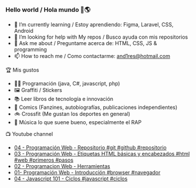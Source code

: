 ### Hello world / Hola mundo 👋🌎

<!--
**xaca/xaca** is a ✨ _special_ ✨ repository because its `README.md` (this file) appears on your GitHub profile.

Here are some ideas to get you started:
-->

- 🌱 I’m currently learning / Estoy aprendiendo: Figma, Laravel, CSS, Android
- 🤔 I’m looking for help with My repos / Busco ayuda con mis repositorios
- 💬 Ask me about / Preguntame acerca de: HTML, CSS, JS & programming 
- 📫 How to reach me / Como contactarme: and1res@hotmail.com

🏆 Mis gustos
- 👨‍💻 Programación (java, C#, javascript, php)
- 🖼️ Graffiti / Stickers
- 📚 Leer libros de tecnología e innovación
- 💢 Comics (Fanzines, autobiografías, publicaciones independientes)
- 🚲 Crossfit (Me gustan los deportes en general)
- 🎤 Música lo que suene bueno, especialmente el RAP
<!--
📝 Frases
- "I only smile in the dark, I only smile when it's complicated" Raybiez
- "De lo que ves créete la mitad de lo que no ves no te creas nada" Kase O
-->
📺 Youtube channel
<!-- BLOG-POST-LIST:START -->
- [04 - Programación Web - Repositorio #git #github #repositorio](https://www.youtube.com/watch?v=2-SakP04bB4)
- [03 - Programación Web - Etiquetas HTML básicas y  encabezados #html #web #primeros #pasos](https://www.youtube.com/watch?v=eyqMj1EqYLA)
- [02 - Programacion Web - Herramientas](https://www.youtube.com/watch?v=76e86qZdBUM)
- [01- Programación Web - Introducción #browser #navegador](https://www.youtube.com/watch?v=rRQhyUIHm50)
- [04 - Javascript 101 - Ciclos #javascript #ciclos](https://www.youtube.com/watch?v=Zp4ZrLpUmog)
<!-- BLOG-POST-LIST:END -->
